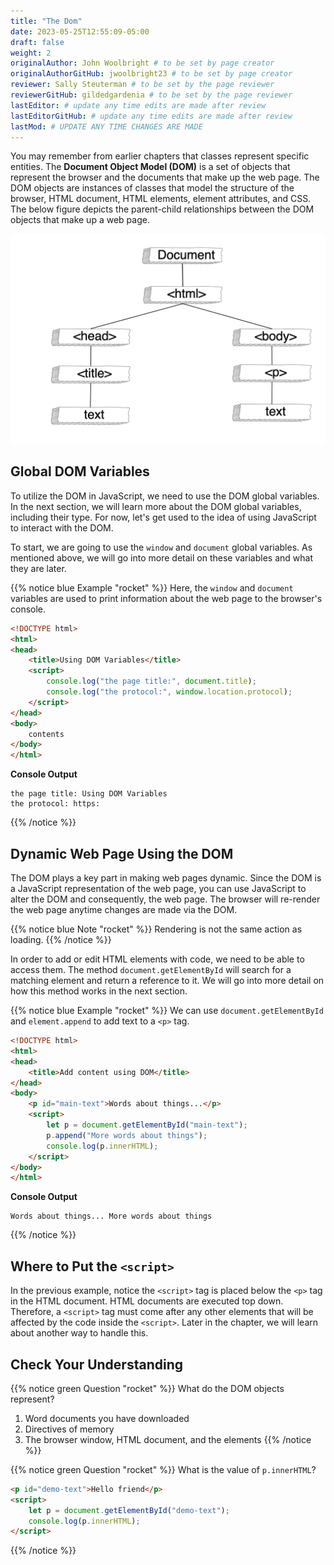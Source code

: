 ```yaml
---
title: "The Dom"
date: 2023-05-25T12:55:09-05:00
draft: false
weight: 2
originalAuthor: John Woolbright # to be set by page creator
originalAuthorGitHub: jwoolbright23 # to be set by page creator
reviewer: Sally Steuterman # to be set by the page reviewer
reviewerGitHub: gildedgardenia # to be set by the page reviewer
lastEditor: # update any time edits are made after review
lastEditorGitHub: # update any time edits are made after review
lastMod: # UPDATE ANY TIME CHANGES ARE MADE
---
```


You may remember from earlier chapters that classes represent specific entities.
The **Document Object Model (DOM)** is a set of objects that represent the browser and the documents that make up the web page.
The DOM objects are instances of classes that model the structure of the browser, HTML document, HTML elements, element attributes, and CSS.
The below figure depicts the parent-child relationships between the DOM objects that make up a web page.

![Figure showing the tree-like relationship between the document of the DOM and HTML elements on the page.](pictures/html-dom-tree.png?classes=border)

## Global DOM Variables

To utilize the DOM in JavaScript, we need to use the DOM global variables.
In the next section, we will learn more about the DOM global variables, including their type. 
For now, let's get used to the idea of using JavaScript to interact with the DOM.

To start, we are going to use the `window` and `document` global variables.
As mentioned above, we will go into more detail on these variables and what they are later.

{{% notice blue Example "rocket" %}}
Here, the `window` and `document` variables are used to print information about the web page to the browser's console.

```html
<!DOCTYPE html>
<html>
<head>
    <title>Using DOM Variables</title>
    <script>
        console.log("the page title:", document.title);
        console.log("the protocol:", window.location.protocol);
    </script>
</head>
<body>
    contents
</body>
</html>
```

**Console Output**

```console
the page title: Using DOM Variables
the protocol: https:
```
{{% /notice %}}

## Dynamic Web Page Using the DOM

The DOM plays a key part in making web pages dynamic.
Since the DOM is a JavaScript representation of the web page, you can use JavaScript to alter the DOM and consequently, the web page.
The browser will re-render the web page anytime changes are made via the DOM.  

{{% notice blue Note "rocket" %}}
Rendering is not the same action as loading.
{{% /notice %}}

In order to add or edit HTML elements with code, we need to be able to access them.
The method `document.getElementById` will search for a matching element and return a reference to it.
We will go into more detail on how this method works in the next section.

{{% notice blue Example "rocket" %}}
We can use `document.getElementById` and `element.append` to add text to a `<p>` tag.

```html
<!DOCTYPE html>
<html>
<head>
    <title>Add content using DOM</title>
</head>
<body>
    <p id="main-text">Words about things...</p>
    <script>
        let p = document.getElementById("main-text");
        p.append("More words about things");
        console.log(p.innerHTML);
    </script>
</body>
</html>

```

**Console Output**

```console
Words about things... More words about things
```
{{% /notice %}}

## Where to Put the ``<script>``

In the previous example, notice the `<script>` tag is placed below the `<p>`
tag in the HTML document. HTML documents are executed top down. Therefore, a 
`<script>` tag must come after any other elements that will be affected by the code 
inside the `<script>`. Later in the chapter, we will learn about another way to 
handle this.

## Check Your Understanding

{{% notice green Question "rocket" %}}
What do the DOM objects represent?

1. Word documents you have downloaded
1. Directives of memory
1. The browser window, HTML document, and the elements
{{% /notice %}}

{{% notice green Question "rocket" %}}
What is the value of `p.innerHTML`?

```html
<p id="demo-text">Hello friend</p>
<script>
    let p = document.getElementById("demo-text");
    console.log(p.innerHTML);
</script>
```
{{% /notice %}}